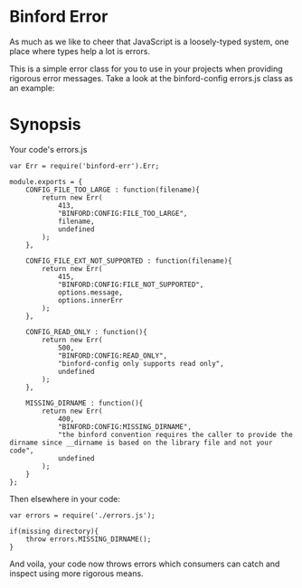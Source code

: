 Binford Error
=============

As much as we like to cheer that JavaScript is a loosely-typed system, one place where types help a lot is errors.

This is a simple error class for you to use in your projects when providing rigorous error messages.  Take a look at the binford-config errors.js class as an example:

Synopsis
========

Your code's errors.js

	var Err = require('binford-err').Err;

	module.exports = {
		CONFIG_FILE_TOO_LARGE : function(filename){
			return new Err(
				413,
				"BINFORD:CONFIG:FILE_TOO_LARGE",
				filename,
				undefined
			);
		},

		CONFIG_FILE_EXT_NOT_SUPPORTED : function(filename){
			return new Err(
				415,
				"BINFORD:CONFIG:FILE_NOT_SUPPORTED",
				options.message,
				options.innerErr
			);
		},

		CONFIG_READ_ONLY : function(){
			return new Err(
				500,
				"BINFORD:CONFIG:READ_ONLY",
				"binford-config only supports read only",
				undefined
			);
		},

		MISSING_DIRNAME : function(){
			return new Err(
				400,
				"BINFORD:CONFIG:MISSING_DIRNAME",
				"the binford convention requires the caller to provide the dirname since __dirname is based on the library file and not your code",
				undefined
			);
		}
	};


Then elsewhere in your code:

	var errors = require('./errors.js');

	if(missing directory){
		throw errors.MISSING_DIRNAME();
	}

And voila, your code now throws errors which consumers can catch and inspect using more rigorous means.